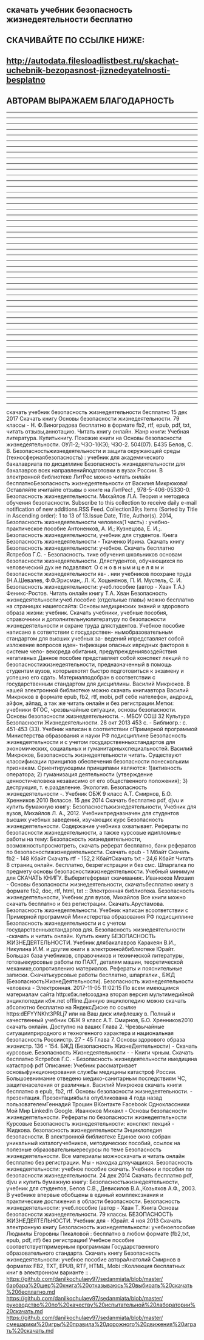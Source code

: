 скачать учебник безопасность жизнедеятельности бесплатно
--------------------------------------------------
СКАЧИВАЙТЕ ПО ССЫЛКЕ НИЖЕ:
--------------------------------------------------
http://autodata.filesloadlistbest.ru/skachat-uchebnik-bezopasnost-jiznedeyatelnosti-besplatno
--------------------------------------------------
АВТОРАМ ВЫРАЖАЕМ БЛАГОДАРНОСТЬ
--------------------------------------------------
--------------------------------------------------
--------------------------------------------------
--------------------------------------------------
--------------------------------------------------
--------------------------------------------------
--------------------------------------------------
--------------------------------------------------
--------------------------------------------------
--------------------------------------------------
--------------------------------------------------
--------------------------------------------------
--------------------------------------------------
--------------------------------------------------
--------------------------------------------------
--------------------------------------------------
--------------------------------------------------
--------------------------------------------------
--------------------------------------------------
--------------------------------------------------
--------------------------------------------------
--------------------------------------------------
--------------------------------------------------
--------------------------------------------------
--------------------------------------------------
--------------------------------------------------
--------------------------------------------------
--------------------------------------------------
--------------------------------------------------
--------------------------------------------------
--------------------------------------------------
--------------------------------------------------
--------------------------------------------------
--------------------------------------------------
--------------------------------------------------
--------------------------------------------------
--------------------------------------------------
--------------------------------------------------
--------------------------------------------------
--------------------------------------------------
--------------------------------------------------
--------------------------------------------------
--------------------------------------------------
--------------------------------------------------
--------------------------------------------------
--------------------------------------------------
--------------------------------------------------
--------------------------------------------------
--------------------------------------------------
--------------------------------------------------
--------------------------------------------------
--------------------------------------------------
--------------------------------------------------
скачать учебник безопасность жизнедеятельности бесплатно 15 дек 2017  Скачать книгу Основы безопасности жизнедеятельности. 79 классы - Н. Ф.Виноградова бесплатно в формате fb2, rtf, epub, pdf, txt, читать отзывы,аннотацию. Читать книгу онлайн. Жанр книги: Учебная литература. Купитькнигу. Похожие книги на Основы безопасности жизнедеятельности. ОУЛ-2; ЧЗО-1(КЭ); ЧЗО-2. 504(07). Б435 Белов, С. В. Безопасностьжизнедеятельности и защита окружающей среды (техносфернаябезопасность) : учебник для академического бакалавриата по дисциплине Безопасность жизнедеятельности для бакалавров всех направленийподготовки в вузах России. В электронной библиотеке ЛитРес можно читать онлайн бесплатноБезопасность жизнедеятельности от Василия Микрюкова! Оставляйте ичитайте отзывы о книге на ЛитРес! , 978-5-406-05330-0. Безопасность жизнедеятельности. Михайлов Л.А. Теория и методика обучения безопасности. Subscribe to this collection to receive daily e-mail notification of new additions.RSS Feed. Collection39;s Items (Sorted by Title in Ascending order): 1 to 13 of 13.Issue Date, Title, Author(s). 2014, Безопасность жизнедеятельности человека(1 часть) : учебно-практическое пособие  Антоненков, А. И.; Кузнецова, Е. И.;. Безопасность жизнедеятельности, учебник для студентов. Книга Безопасность жизнедеятельности - Ткаченко Ирина. Скачать книгу Безопасность жизнедеятельности: учебное. Скачать бесплатно Ястребов Г.С. - Безопасность. тике обучения школьников основам безопасности жизнедеятельности. Длястудентов, обучающихся по  человеческий дух не подавляют. О с н о в н ым и ц е л я м и безопасности жизнедеятельности яв- . нии учебников поохране труда (Н.А.Шевалев, Ф.Ф.Эрисман,. Л. К. Хоцынянов, П. И. Мустель, С. И. Безопасность жизнедеятельности: учеб.пособие (автор - Хван Т.А.)  Феникс-Ростов.  Читать онлайн книгу Т.А. Хван  Безопасность жизнедеятельности:учеб.пособие (отдельные главы) можно бесплатно на страницах нашегосайта:  Основы медицинских знаний и здорового образа жизни: учебник. Скачать учебники, учебные пособия, справочники и дополнительнуюлитературу по безопасности жизнедеятельности и охране труда длястудентов. Учебное пособие написано в сответствии с государствен- нымобразовательным стандартом для высших учебных за- ведений ипредставляет собой изложение вопросов иден- тификации опасных ивредных факторов в системе чело- вексреда обитания, предупреждениявоздействия негативных
Данное пособие представляет собой конспект лекций по безопасностижизнедеятельности, предназначенный в помощь студентам вузов, которыехотят быстро подготовиться к экзамену и успешно его сдать. Материалподобран в соответствии с государственным стандартом для дисциплины. Василий Микрюков. В нашей электронной библиотеке можно скачать книгиавтора Василий Микрюков в формате epub, fb2, rtf, mobi, pdf себе нателефон, андроид, айфон, айпад, а так же читать онлайн и без регистрации.Метки: учебники ФГОС, чрезвычайные ситуации, основы безопасности. Основы безопасности жизнедеятельности. -. МБОУ СОШ 32  Культура Безопасности Жизнедеятельности. 28 окт 2013  453 с. - Библиогр.: с. 451-453 (33). Учебник написан в соответствии сПримерной программой Министерства образования и науки РФ подисциплине Безопасность жизнедеятельности и с учетом государственныхстандартов для экономических, социальных и гуманитарныхспециальностей. Василий Микрюков, Безопасность жизнедеятельности  читать. Существуют классификации принципов обеспечения безопасности понескольким признакам. Ориентирующими принципами являются: 1)активность оператора; 2) гуманизация деятельности (утверждение ценностичеловека независимо от его общественного положения); 3) деструкция, т. е.разделение. Экология. Безопасность жизнедеятельности -. Учебник ОБЖ 9 класс А.Т. Смирнов, Б.О. Хренников 2010  Вклассе. 15 дек 2014  Скачать бесплатно pdf, djvu и купить бумажную книгу: Безопасностьжизнедеятельности, Учебник для вузов, Михайлов Л. А., 2012. Учебникпредназначен для студентов высших учебных заведений, изучающих курс Безопасность жизнедеятельности. Содержание учебника охватывает. Рефераты по безопасности жизнедеятельности, а также курсовые идипломные работы на тему: Безопасность жизнедеятельности, возможностьпросмотреть, скачать реферат бесплатно, банк рефератов по безопасностижизнедеятельности. Cкачать epub - 1 Мбайт Cкачать fb2 - 148 Кбайт Cкачать rtf - 152,2 КбайтCкачать txt - 24,6 Кбайт Читать 8 страниц онлайн. бесплатно, безрегистрации и без смс. Шпаргалка по предмету основы безопасностижизнедеятельности. Учебный минимум для  СКАЧАТЬ КНИГУ. Выберитеформат скачивания:. Иванюков Михаил - Основы безопасности жизнедеятельности, скачатьбесплатно книгу в формате fb2, doc, rtf, html, txt :: Электронная библиотека. Безопасность жизнедеятельности, Учебник для вузов, Михайлов
Все книги можно скачать бесплатно и без регистрации.  Скачать.Арустамова. Безопасность жизнедеятельности. Учебник написан всоответствии с Примерной программой Министерства образования РФ подисциплине Безопасность жизнедеятельности и с учетом государственныхстандартов для. Безопасность жизнедеятельности -скачать и читать онлайн. Купить книгу БЕЗОПАСНОСТЬ ЖИЗНЕДЕЯТЕЛЬНОСТИ. Учебник длябакалавров Каракеян В.И., Никулина И.М. и другие книги в электроннойбиблиотеке Юрайт. Большая база учебников, справочников и технической литературы, готовыекурсовые работы по ПАХТ, деталям машин, теоретической механике,сопротивлению материалов. Рефераты и пояснительные записки. Скачатькурсовые работы бесплатно, шпаргалки., БЖД (БезопасностьЖизнеДеятельности). Безопасность жизнедеятельности человека - Электронная. 2017-11-05 11:02:15 По всем имеющимся материалам сайта http:кбж.netсоздана вторая версия мультимедийной энциклопедии кбж.net offline.Данную энциклопедию можно скачать абсолютно бесплатно на ЯндексДиске по ссылке https:dEFYYNKht3PRLj7 или на Ваш диск илифлешку в. Полный и качественный учебник ОБЖ 9 класс А.Т. Смирнов, Б.О. Хренников2010 скачать онлайн. Доступно на ваших  Глава 2. Чрезвычайные ситуацииприродного и техногенного характера и национальная безопасность Россиистр. 27 - 45  Глава 7. Основы здорового образа жизнистр. 136 - 154. БЖД (Безопасность ЖизнеДеятельности) - Скачать курсовые. Безопасность Жизнедеятельности -  - Книги чрным. Скачать бесплатно Ястребов Г.С. - Безопасность жизнедеятельности имедицина катастроф pdf  Описание: Учебник рассматривает основыфункционирования службы медицины катастроф России. Большоевнимание отведено медико-санитарным последствиям ЧС, защитенаселения от различных. Василий Микрюков  скачать книги бесплатно в epub, fb2, rtf. Основы безопасности жизнедеятельности. - презентация. Презентациябыла опубликована 4 года назад пользователемГеннадий Трошин ВКонтакте  Facebook  Одноклассники  Мой Мир  LinkedIn  Google. Иванюков Михаил - Основы безопасности жизнедеятельности. Рефераты по безопасности жизнедеятельности  Курсовые
Безопасность жизнедеятельности: конспект лекций - Жидкова. безопасность жизнедеятельности  Энциклопедия безопасности. В электронной библиотеке Единое окно собран уникальный каталогучебников, методических пособий, ссылок на полезные образовательныересурсы по теме Безопасность жизнедеятельности. Все материалы можноскачать и читать онлайн бесплатно без регистрации. Мы - находка дляучащихся. Безопасность жизнедеятельности: учебное пособие скачать. Учебники и пособия по безопасности жизнедеятельности. 24 дек 2014  Скачать бесплатно pdf, djvu и купить бумажную книгу: Безопасностьжизнедеятельности, учебник для студентов, Белов С.В., Девисилов В.А.,Козьяхов А.Ф., 2003. В учебнике впервые обобщены в единый комплексзнания и практические достижения в области безопасности. Безопасность жизнедеятельности: учеб.пособие (автор - Хван Т. Книга Основы безопасности жизнедеятельности. 79 классы. БЕЗОПАСНОСТЬ ЖИЗНЕДЕЯТЕЛЬНОСТИ. Учебник для  - Юрайт. 4 ноя 2013  Скачать электронную книгу Безопасность жизнедеятельности: учебноепособие Людмилы Егоровны Пикаловой : бесплатно в любом формате (fb2,txt, epub, pdf, rtf) без регистрации! Учебное пособие соответствуетпримерным программам Государственного образовательного стандарта. Скачать книгу Безопасность жизнедеятельности: учебное пособие автораАнатолий Смирнов в форматах FB2, TXT, EPUB, RTF, HTML, Mobi ::Коллекция бесплатных книг в электронном варианте :: .
https://github.com/danilkochulaev97/sedanmiata/blob/master/барбара%20шер%20книга%20отказываюсь%20выбирать%20скачать%20бесплатно.md
https://github.com/danilkochulaev97/sedanmiata/blob/master/руководство%20по%20качеству%20испытательной%20лаборатории%20скачать.md
https://github.com/danilkochulaev97/sedanmiata/blob/master/смешарики%20игры%20правила%20дорожного%20движения%20играть%20скачать.md